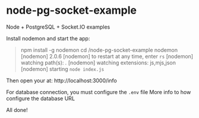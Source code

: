 # node-pg-socket-example
Node + PostgreSQL + Socket.IO examples

Install nodemon and start the app:
> npm install -g nodemon
> cd <path>/node-pg-socket-example
> nodemon
[nodemon] 2.0.6
[nodemon] to restart at any time, enter `rs`
[nodemon] watching path(s): *.*
[nodemon] watching extensions: js,mjs,json
[nodemon] starting `node index.js`

Then open your at:
http://localhost:3000/info

For database connection, you must configure the `.env` file
More info to how configure the database URL

All done!